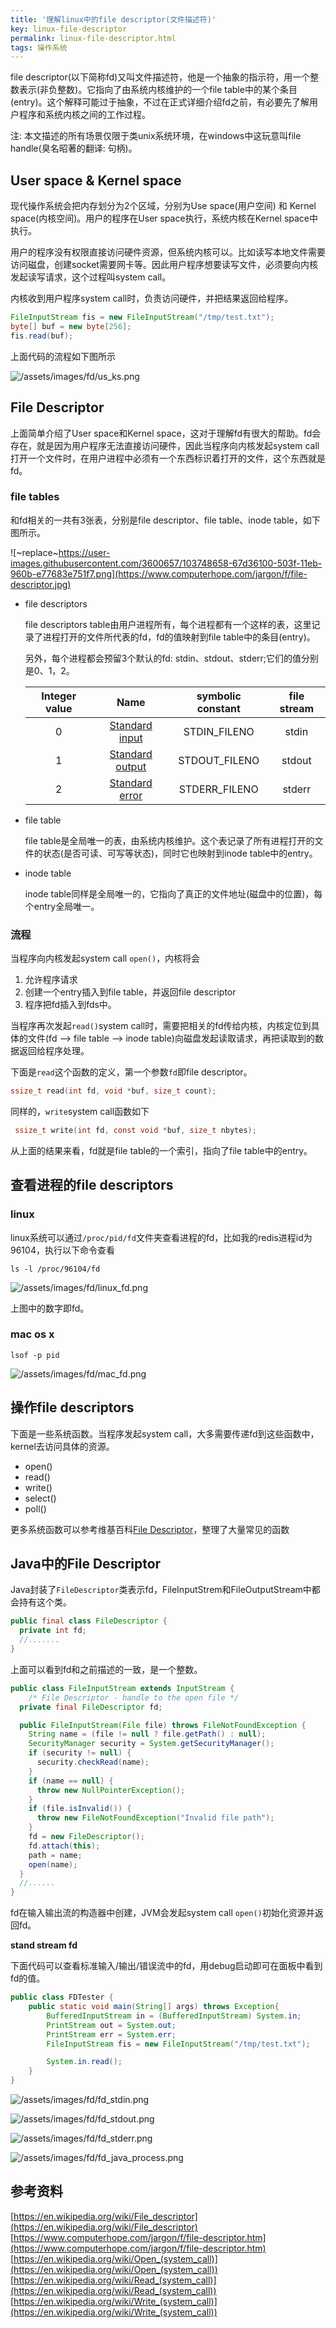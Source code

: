 ```yaml
---
title: '理解linux中的file descriptor(文件描述符)'
key: linux-file-descriptor
permalink: linux-file-descriptor.html
tags: 操作系统
---
```


file descriptor(以下简称fd)又叫文件描述符，他是一个抽象的指示符，用一个整数表示(非负整数)。它指向了由系统内核维护的一个file table中的某个条目(entry)。这个解释可能过于抽象，不过在正式详细介绍fd之前，有必要先了解用户程序和系统内核之间的工作过程。

注: 本文描述的所有场景仅限于类unix系统环境，在windows中这玩意叫file handle(臭名昭著的翻译: 句柄)。

## User space & Kernel space

现代操作系统会把内存划分为2个区域，分别为Use space(用户空间) 和 Kernel space(内核空间)。用户的程序在User space执行，系统内核在Kernel space中执行。

用户的程序没有权限直接访问硬件资源，但系统内核可以。比如读写本地文件需要访问磁盘，创建socket需要网卡等。因此用户程序想要读写文件，必须要向内核发起读写请求，这个过程叫system call。

内核收到用户程序system call时，负责访问硬件，并把结果返回给程序。

```java
FileInputStream fis = new FileInputStream("/tmp/test.txt");
byte[] buf = new byte[256];
fis.read(buf);
```

上面代码的流程如下图所示

![/assets/images/fd/us_ks.png](https://bigbyto.gitee.io/assets/images/fd/us_ks.png)

<!--more-->

## File Descriptor

上面简单介绍了User space和Kernel space，这对于理解fd有很大的帮助。fd会存在，就是因为用户程序无法直接访问硬件，因此当程序向内核发起system call打开一个文件时，在用户进程中必须有一个东西标识着打开的文件，这个东西就是fd。

### file tables

和fd相关的一共有3张表，分别是file descriptor、file table、inode table，如下图所示。

![~replace~https://user-images.githubusercontent.com/3600657/103748658-67d36100-503f-11eb-960b-e77683e751f7.png](https://www.computerhope.com/jargon/f/file-descriptor.jpg)

* file descriptors

  file descriptors table由用户进程所有，每个进程都有一个这样的表，这里记录了进程打开的文件所代表的fd，fd的值映射到file table中的条目(entry)。

  另外，每个进程都会预留3个默认的fd: stdin、stdout、stderr;它们的值分别是0、1，2。

  | Integer value |                          Name                           | symbolic constant | file stream |
  | :-----------: | :-----------------------------------------------------: | :---------------: | :---------: |
  |       0       |  [Standard input](https://en.wikipedia.org/wiki/Stdin)  |   STDIN_FILENO    |    stdin    |
  |       1       | [Standard output](https://en.wikipedia.org/wiki/Stdout) |   STDOUT_FILENO   |   stdout    |
  |       2       | [Standard error](https://en.wikipedia.org/wiki/Stderr)  |   STDERR_FILENO   |   stderr    |
  
* file table

  file table是全局唯一的表，由系统内核维护。这个表记录了所有进程打开的文件的状态(是否可读、可写等状态)，同时它也映射到inode table中的entry。

* inode table

  inode table同样是全局唯一的，它指向了真正的文件地址(磁盘中的位置)，每个entry全局唯一。

### 流程

当程序向内核发起system call `open()`，内核将会

1. 允许程序请求
2. 创建一个entry插入到file table，并返回file descriptor
3. 程序把fd插入到fds中。

当程序再次发起`read()`system call时，需要把相关的fd传给内核，内核定位到具体的文件(fd --> file table --> inode table)向磁盘发起读取请求，再把读取到的数据返回给程序处理。

下面是`read`这个函数的定义，第一个参数`fd`即file descriptor。

```c
ssize_t read(int fd, void *buf, size_t count);
```

  同样的，`write`system call函数如下

```c
 ssize_t write(int fd, const void *buf, size_t nbytes);
```

从上面的结果来看，fd就是file table的一个索引，指向了file table中的entry。

## 查看进程的file descriptors

### linux

linux系统可以通过`/proc/pid/fd`文件夹查看进程的fd，比如我的redis进程id为96104，执行以下命令查看

```shell
ls -l /proc/96104/fd
```

![/assets/images/fd/linux_fd.png](https://bigbyto.gitee.io/assets/images/fd/linux_fd.png)

上图中的数字即fd。

### mac os x

```shell
lsof -p pid
```

![/assets/images/fd/mac_fd.png](https://bigbyto.gitee.io/assets/images/fd/mac_fd.png)


## 操作file descriptors

下面是一些系统函数。当程序发起system call，大多需要传递fd到这些函数中，kernel去访问具体的资源。

* open()
* read()
* write()
* select()
* poll()


更多系统函数可以参考维基百科[File Descriptor](https://en.wikipedia.org/wiki/File_descriptor)，整理了大量常见的函数

## Java中的File Descriptor

Java封装了`FileDescriptor`类表示fd，FileInputStrem和FileOutputStream中都会持有这个类。

```java
public final class FileDescriptor {
  private int fd;  
  //.......
}
```

上面可以看到fd和之前描述的一致，是一个整数。

```java
public class FileInputStream extends InputStream {
    /* File Descriptor - handle to the open file */
  private final FileDescriptor fd;

  public FileInputStream(File file) throws FileNotFoundException {
    String name = (file != null ? file.getPath() : null);
    SecurityManager security = System.getSecurityManager();
    if (security != null) {
      security.checkRead(name);
    }
    if (name == null) {
      throw new NullPointerException();
    }
    if (file.isInvalid()) {
      throw new FileNotFoundException("Invalid file path");
    }
    fd = new FileDescriptor();
    fd.attach(this);
    path = name;
    open(name);
  }
  //......
}
```

fd在输入输出流的构造器中创建，JVM会发起system call `open()`初始化资源并返回fd。

**stand stream fd**

下面代码可以查看标准输入/输出/错误流中的fd，用debug启动即可在面板中看到fd的值。

```java
public class FDTester {
    public static void main(String[] args) throws Exception{
        BufferedInputStream in = (BufferedInputStream) System.in;
        PrintStream out = System.out;
        PrintStream err = System.err;
        FileInputStream fis = new FileInputStream("/tmp/test.txt");

        System.in.read();
    }
}
```

![/assets/images/fd/fd_stdin.png](https://bigbyto.gitee.io/assets/images/fd/fd_stdin.png)

![/assets/images/fd/fd_stdout.png](https://bigbyto.gitee.io/assets/images/fd/fd_stdout.png)

![/assets/images/fd/fd_stderr.png](https://bigbyto.gitee.io/assets/images/fd/fd_stderr.png)

![/assets/images/fd/fd_java_process.png](https://bigbyto.gitee.io/assets/images/fd/fd_java_process.png)


## 参考资料

[https://en.wikipedia.org/wiki/File_descriptor](https://en.wikipedia.org/wiki/File_descriptor)   
[https://www.computerhope.com/jargon/f/file-descriptor.htm](https://www.computerhope.com/jargon/f/file-descriptor.htm)   
[https://en.wikipedia.org/wiki/Open_(system_call)](https://en.wikipedia.org/wiki/Open_(system_call))   
[https://en.wikipedia.org/wiki/Read_(system_call)](https://en.wikipedia.org/wiki/Read_(system_call))   
[https://en.wikipedia.org/wiki/Write_(system_call)](https://en.wikipedia.org/wiki/Write_(system_call))  